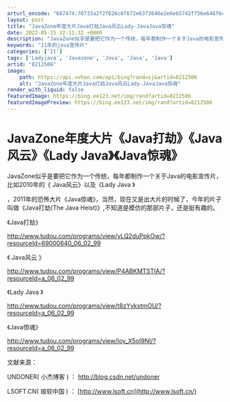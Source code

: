 ```yaml
---
arturl_encode: "687474:70733a2f2f626c6f672e6373646e2e6e65742f756e646f6e65:722f61727469636c652f64657461696c732f38323132353036"
layout: post
title: "JavaZone年度大片Java打劫Java风云Lady-JavaJava惊魂"
date: 2022-05-15 22:11:32 +0800
description: "JavaZone似乎是要把它作为一个传统，每年都制作一个关于Java的电影宣传片，比如2010年的《"
keywords: "11年的java宣传片"
categories: ['It']
tags: ['Ladyjava', 'Javazone', 'Java', 'Java', 'Java']
artid: "8212506"
image:
    path: https://api.vvhan.com/api/bing?rand=sj&artid=8212506
    alt: "JavaZone年度大片Java打劫Java风云Lady-JavaJava惊魂"
render_with_liquid: false
featuredImage: https://bing.ee123.net/img/rand?artid=8212506
featuredImagePreview: https://bing.ee123.net/img/rand?artid=8212506
---
```


# JavaZone年度大片《Java打劫》《Java风云》《Lady Java》《Java惊魂》

JavaZone似乎是要把它作为一个传统，每年都制作一个关于Java的电影宣传片，比如2010年的《
Java风云》以及《Lady Java
》

，2011年的恐怖大片《Java惊魂》，当然，现在又是出大片的时候了，今年的片子叫做《Java打劫(The Java Heist)》,不知道是模仿的那部片子，还是挺有趣的。

《Java打劫》

<http://www.tudou.com/programs/view/yLQ2duPpkOw/?resourceId=69000640_06_02_99>

《
Java风云
》

<http://www.tudou.com/programs/view/P4ABKMTSTIA/?resourceId=a_06_02_99>

《Lady Java
》

<http://www.tudou.com/programs/view/t8zYykstmOU/?resourceId=a_06_02_99>

《Java惊魂》

<http://www.tudou.com/programs/view/Ioy_X5oI9NI/?resourceId=a_06_02_99>

文献来源：

UNDONER(
小杰博客
)
：
<http://blog.csdn.net/undoner>

LSOFT.CN(
琅软中国
)
：
[http://www.lsoft.cn](http://www.lsoft.cn/)